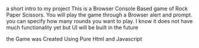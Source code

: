 a  short intro to my project
This is a Browser Console Based game of Rock Paper Scissors.
You will play the game through a Browser alert and prompt.
you can specify how many rounds you want to play.
I know it does not have much functionality yet but UI will be built in the future

the Game was Created Using Pure Html and Javascript
